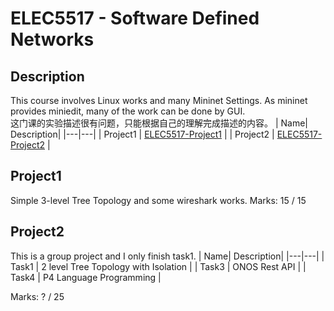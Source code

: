 # ELEC5517 - Software Defined Networks
## Description
This course involves Linux works and many Mininet Settings. As mininet provides miniedit, many of the work can be done by GUI.  
这门课的实验描述很有问题，只能根据自己的理解完成描述的内容。
| Name| Description|
|---|---|
| Project1 | [ELEC5517-Project1](Documents/ELEC5517%20Project%201.pdf) |
| Project2 | [ELEC5517-Project2](Documents/ELEC5517%20Project%202.pdf) |


## Project1 
Simple 3-level Tree Topology and some wireshark works.
Marks: 15 / 15

## Project2
This is a group project and I only finish task1.
| Name| Description|
|---|---|
| Task1 | 2 level Tree Topology with Isolation |
| Task3 | ONOS Rest API |
| Task4 | P4 Language Programming |

Marks: ? / 25
